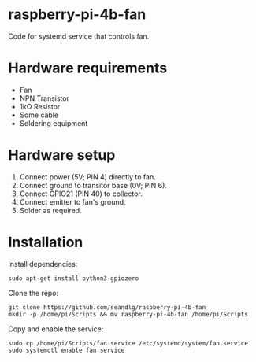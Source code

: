 # raspberry-pi-4b-fan
Code for systemd service that controls fan.

# Hardware requirements
- Fan
- NPN Transistor
- 1kΩ Resistor
- Some cable
- Soldering equipment

# Hardware setup
1. Connect power (5V; PIN 4) directly to fan.
2. Connect ground to transitor base (0V; PIN 6).
3. Connect GPIO21 (PIN 40) to collector.
4. Connect emitter to fan's ground.
5. Solder as required.

# Installation
Install dependencies:
```
sudo apt-get install python3-gpiozero
```
Clone the repo:
```
git clone https://github.com/seandlg/raspberry-pi-4b-fan
mkdir -p /home/pi/Scripts && mv raspberry-pi-4b-fan /home/pi/Scripts
```
Copy and enable the service:
```
sudo cp /home/pi/Scripts/fan.service /etc/systemd/system/fan.service
sudo systemctl enable fan.service
```
